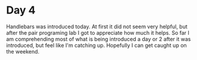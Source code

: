 # Day 4
Handlebars was introduced today. At first it did not seem very helpful,
but after the pair programing lab I got to appreciate how much it helps.
So far I am comprehending most of what is being introduced a day or 2 after it
was introduced, but feel like I'm catching up. Hopefully I can get caught up on the weekend.

